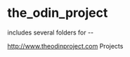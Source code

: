 the_odin_project
================
includes several folders for --

http://www.theodinproject.com Projects

